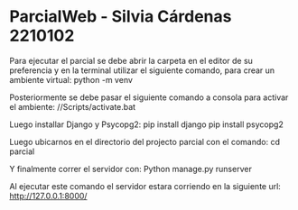 # ParcialWeb - Silvia Cárdenas 2210102

Para ejecutar el parcial se debe abrir la carpeta en el editor de su preferencia y en la terminal utilizar el siguiente comando, para crear un ambiente virtual:
   python -m venv <virtual-environment-name>

 Posteriormente se debe pasar el siguiente comando a consola para activar el ambiente:
   /<virtual-environment-name>/Scripts/activate.bat
  
 Luego installar Django y Psycopg2:
   pip  install django
   pip install psycopg2
  
 Luego ubicarnos en el directorio del projecto parcial con el comando:
   cd parcial
  
 Y finalmente correr el servidor con:
   Python manage.py runserver
  
 Al ejecutar este comando el servidor estara corriendo en la  siguiente url:
   http://127.0.0.1:8000/
